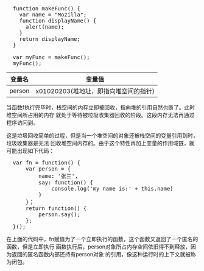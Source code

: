 <pre>
  function makeFunc() {
    var name = "Mozilla";
    function displayName() {
      alert(name);
    }
    return displayName;
  }
  
  var myFunc = makeFunc();
  myFunc();
</pre>
<table>
<thead>
    <tr>
        <th>变量名</th>
        <th>变量值</th>
    </tr>
</thead>
<tbody>
    <tr>
        <td>person</td>
        <td>x01020203(堆地址，即指向堆空间的指针)</td>
    </tr>
</tbody>
</table>
<p>
    当函数f执行完毕时，栈空间的内存立即被回收，指向堆的引用自然也断了。此时堆空间所占用的内存 就处于等待被垃圾收集器回收的阶段。这段内存无法再通过程序访问到。
 </p>
 <p>
    这是垃圾回收简单的过程，但是当一个堆空间的对象还被栈空间的变量引用到时，垃圾收集器是无法 回收堆空间内存的。由于这个特性再加上变量的作用域链，就可能出现如下代码：
</p>
<pre>
  var fn = function() {
      var person = {
          name: '张三',
          say: function() {
              console.log('my name is:' + this.name)
          }
      }；
      return function() {
          person.say();
      };
  }();
</pre>
<p>
   在上面的代码中，fn赋值为了一个立即执行的函数，这个函数又返回了一个匿名的函数，但是立即执行     函数执行后，person对象所占内存空间依旧得不到释放，因为返回的匿名函数内部还持有person对象 的引用，像这种运行时的上下文就被称为闭包。
</p>


